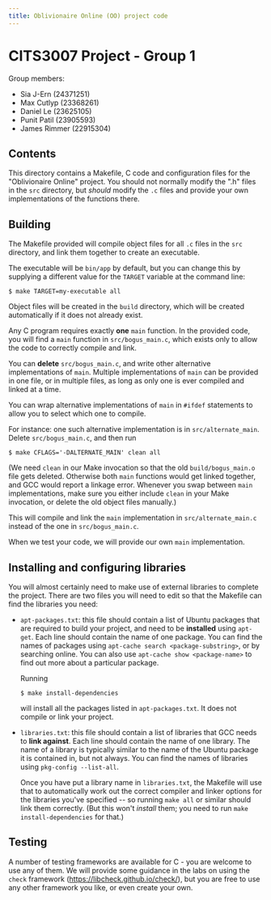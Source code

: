 ```yaml
---
title: Oblivionaire Online (OO) project code
---
```


# CITS3007 Project - Group 1

Group members:
- Sia J-Ern (24371251)
- Max Cutlyp (23368261)
- Daniel Le (23625105)
- Punit Patil (23905593)
- James Rimmer (22915304)

## Contents

This directory contains a Makefile, C code and configuration files for the "Oblivionaire Online" project.
You should not normally modify the ".h" files in the `src` directory, but _should_ modify the `.c` files
and provide your own implementations of the functions there.

## Building

The Makefile provided will compile object files for all `.c` files
in the `src` directory, and link them together to create an
executable.

The executable will be `bin/app` by default, but you can change this by supplying
a different value for the `TARGET` variable at the command line:

```
$ make TARGET=my-executable all
```

Object files will be created in the `build` directory, which will be created
automatically if it does not already exist.

Any C program requires exactly **one** `main` function. In the provided
code, you will find a `main` function in `src/bogus_main.c`, which
exists only to allow the code to correctly compile and link.

You can **delete** `src/bogus_main.c`, and write other alternative implementations of
`main`. Multiple implementations of `main` can be provided in one file, or in multiple
files, as long as only one is ever compiled and linked at a time.

You can wrap alternative implementations of `main` in `#ifdef` statements to allow you to
select which one to compile.

For instance: one such alternative implementation is in `src/alternate_main`. Delete
`src/bogus_main.c`, and then run

```
$ make CFLAGS='-DALTERNATE_MAIN' clean all
```

(We need `clean` in our Make invocation so that the old `build/bogus_main.o` file gets
deleted. Otherwise both `main` functions would get linked together, and GCC would report
a linkage error. Whenever you swap between `main` implementations, make sure you either
include `clean` in your Make invocation, or delete the old object files manually.)

This will compile and link the `main` implementation in `src/alternate_main.c`
instead of the one in `src/bogus_main.c`.

When we test your code, we will provide our own `main` implementation.

## Installing and configuring libraries

You will almost certainly need to make use of external libraries to complete the project.
There are two files you will need to edit so that the Makefile can find the libraries you
need:

- `apt-packages.txt`: this file should contain a list of Ubuntu packages that are required
  to build your project, and need to be **installed** using `apt-get`. Each line should
  contain the name of one package. You can find the names of packages using `apt-cache search
  <package-substring>`, or by searching online. You can also use `apt-cache show
  <package-name>` to find out more about a particular package.

  Running

  ```
  $ make install-dependencies
  ```

  will install all the packages listed in `apt-packages.txt`. It does not compile or link
  your project.

- `libraries.txt`: this file should contain a list of libraries that GCC needs to **link
  against**. Each line should contain the name of one library. The name of a library is
  typically similar to the name of the Ubuntu package it is contained in, but not always. You
  can find the names of libraries using `pkg-config --list-all`.

  Once you have put a library name in `libraries.txt`, the Makefile will use that to
  automatically work out the correct compiler and linker
  options for the libraries you've specified -- so running `make all` or similar
  should link them correctly.
  (But this won't *install* them; you need to run `make install-dependencies` for that.)


## Testing

A number of testing frameworks are available for C - you are welcome
to use any of them.  We will provide some guidance in the labs on using the `check` framework
(<https://libcheck.github.io/check/>), but you are free to use any other framework you like,
or even create your own.

<!--
  vim: tw=92 :
-->
